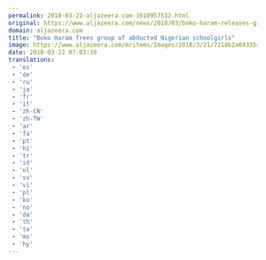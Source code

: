 ```yaml
---
permalink: 2018-03-22-aljazeera.com-1010957532.html
original: https://www.aljazeera.com/news/2018/03/boko-haram-releases-group-abducted-nigeria-schoolgirls-180321095954753.html
domain: aljazeera.com
title: "Boko Haram frees group of abducted Nigerian schoolgirls"
image: https://www.aljazeera.com/mritems/Images/2018/3/21/7218b2a04335481bb5cc622e2210bc93_18.jpg
date: 2018-03-22 07:03:18
translations: 
 - 'es'
 - 'de'
 - 'ru'
 - 'ja'
 - 'fr'
 - 'it'
 - 'zh-CN'
 - 'zh-TW'
 - 'ar'
 - 'fa'
 - 'pt'
 - 'hi'
 - 'tr'
 - 'id'
 - 'nl'
 - 'sv'
 - 'vi'
 - 'pl'
 - 'ko'
 - 'no'
 - 'da'
 - 'th'
 - 'ta'
 - 'ms'
 - 'hy'
---
```


